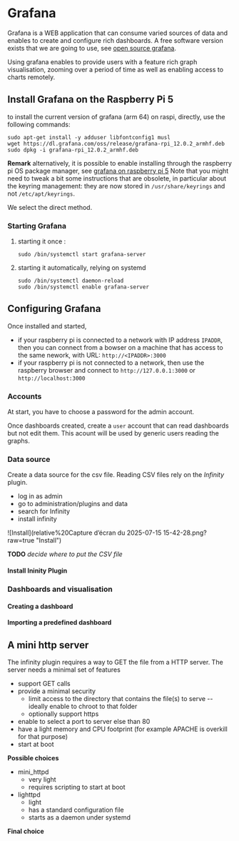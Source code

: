 # Grafana
Grafana is a WEB application that can consume varied sources of data and enables to create and configure rich dashboards. A free software version exists that we are going to use, see [open source grafana](https://grafana.com/oss/grafana/).

Using grafana enables to provide users with a feature rich graph visualisation, zooming over a period of time as well as enabling access to charts remotely.

## Install Grafana on the Raspberry Pi 5
to install the current version of grafana (arm 64) on raspi, directly, use the following commands:

```
sudo apt-get install -y adduser libfontconfig1 musl   
wget https://dl.grafana.com/oss/release/grafana-rpi_12.0.2_armhf.deb  
sudo dpkg -i grafana-rpi_12.0.2_armhf.deb
```


**Remark** alternatively, it is possible to enable installing through the raspberry pi OS package manager, see [grafana on raspberry pi 5](https://grafana.com/tutorials/install-grafana-on-raspberry-pi/)
Note that you might need to tweak a bit some instructions that are obsolete, in particular about the keyring management: they are now stored in `/usr/share/keyrings` and not `/etc/apt/keyrings`.

We select the direct method.


### Starting Grafana
1. starting it once :   
	```
	sudo /bin/systemctl start grafana-server
	```	
2. starting it automatically, relying on systemd  
	```
	sudo /bin/systemctl daemon-reload
	sudo /bin/systemctl enable grafana-server
	```


## Configuring Grafana
Once installed and started, 
- if your raspberry pi is connected to a network with IP address `IPADDR`, then you can connect from a bowser on a machine that has access to the same nework, with URL: `http://<IPADDR>:3000`
- if your raspberry pi is not connected to a network, then use the raspberry browser and connect to `http://127.0.0.1:3000` or `http://localhost:3000`


### Accounts
At start, you have to choose a password for the admin account.

Once dashboards created, create a `user` account that can read dashboards but not edit them.
This acount will be used by generic users reading the graphs.

### Data source
Create a data source for the csv file. Reading CSV files rely on the *Infinity* plugin.
- log in as admin
- go to administration/plugins and data
- search for Infinity
- install infinity

![Install](relative%20Capture d’écran du 2025-07-15 15-42-28.png?raw=true "Install")

**TODO** *decide where to put the CSV file*

#### Install Ininity Plugin




### Dashboards and visualisation

#### Creating a dashboard

#### Importing a predefined dashboard 

## A mini http server
The infinity plugin requires a way to GET the file from a HTTP server. The server needs a minimal set of features

* support GET calls
* provide a minimal security
     * limit access to the directory that contains the file(s) to serve -- ideally enable to chroot to that folder
     * optionally support https
* enable to select a port to server else than 80
* have a light memory and CPU footprint (for example APACHE is overkill for that purpose)
* start at boot

**Possible choices**

* mini_httpd
    * very light
    * requires scripting to start at boot
* lighttpd
    * light
    * has a standard configuration file
    * starts as a daemon under systemd

**Final choice**
